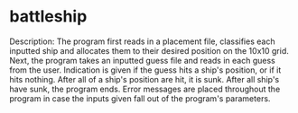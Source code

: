 # battleship
Description: The program first reads in a placement file, classifies
each inputted ship and allocates them to their desired position on
the 10x10 grid. Next, the program takes an inputted guess file and
reads in each guess from the user. Indication is given if the guess
hits a ship's position, or if it hits nothing. After all of a
ship's position are hit, it is sunk. After all ship's have sunk,
the program ends. Error messages are placed throughout the program
in case the inputs given fall out of the program's parameters.
